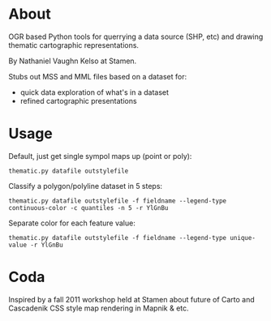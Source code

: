 # About

OGR based Python tools for querrying a data source (SHP, etc) and drawing thematic cartographic representations.

By Nathaniel Vaughn Kelso at Stamen.

Stubs out MSS and MML files based on a dataset for:

* quick data exploration of what's in a dataset
* refined cartographic presentations

# Usage

Default, just get single sympol maps up (point or poly):

`thematic.py datafile outstylefile`

Classify a polygon/polyline dataset in 5 steps:

`thematic.py datafile outstylefile -f fieldname --legend-type continuous-color -c quantiles -n 5 -r YlGnBu`

Separate color for each feature value:

`thematic.py datafile outstylefile -f fieldname --legend-type unique-value -r YlGnBu`

# Coda

Inspired by a fall 2011 workshop held at Stamen about future of Carto and Cascadenik CSS style map rendering in Mapnik & etc.
